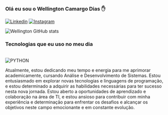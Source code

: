 ### Olá eu sou o Wellington Camargo Dias ✋

[![Linkedin](https://img.shields.io/badge/LinkedIn-0077B5?style=for-the-badge&logo=linkedin&logoColor=white)](www.linkedin.com/in/wellington-camargo-566a73293)
[![Instagram](https://img.shields.io/badge/Instagram-E4405F?style=for-the-badge&logo=instagram&logoColor=white)]([www.linkedin.com/in/wellington-camargo-566a73293](https://www.instagram.com/wellingtoncamargodias/))

![Wellington GitHub stats](https://github-readme-stats.vercel.app/api?username=WellingtonCamargoDias0911&show_icons=true&theme=radical)

### Tecnologias que eu uso no meu dia

<div style="display: inline_block"><br/>
    <img align="center" alt="PYTHON" src="https://img.shields.io/badge/Python-3776AB?style=for-the-badge&logo=python&logoColor=white" />
</div>


Atualmente, estou dedicando meu tempo e energia para me
aprimorar academicamente, cursando Análise e Desenvolvimento
de Sistemas. Estou entusiasmado em explorar novas tecnologias
e linguagens de programação, e estou determinado a adquirir as
habilidades necessárias para ter sucesso nesta nova jornada.
Estou aberto a oportunidades de aprendizado e colaboração na
área de TI, e estou ansioso para contribuir com minha experiência
e determinação para enfrentar os desafios e alcançar os objetivos
neste campo emocionante e em constante evolução.
